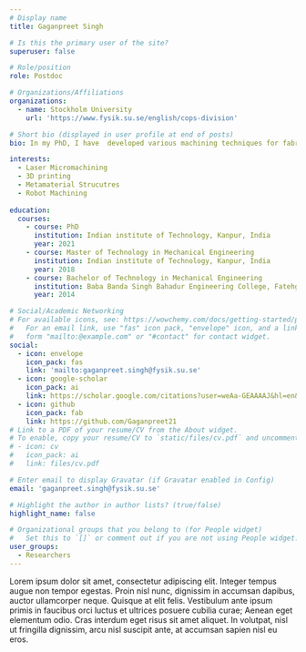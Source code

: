 ```yaml
---
# Display name
title: Gaganpreet Singh

# Is this the primary user of the site?
superuser: false

# Role/position
role: Postdoc

# Organizations/Affiliations
organizations:
  - name: Stockholm University
    url: 'https://www.fysik.su.se/english/cops-division'

# Short bio (displayed in user profile at end of posts)
bio: In my PhD, I have  developed various machining techniques for fabrication of large area metamaterial absorbers. Currently, as a Post Doctorate Researcher, I am working on manufacturing and characterization techniques for metamaterial millimeter wave absorbers. I am interested in developing/improving manufacturing techniques to realize real-life applications in the field of Applied Physics. 

interests:
  - Laser Micromachining 
  - 3D printing 
  - Metamaterial Strucutres
  - Robot Machining 
  
education:
  courses:
    - course: PhD 
      institution: Indian institute of Technology, Kanpur, India 
      year: 2021
    - course: Master of Technology in Mechanical Engineering
      institution: Indian institute of Technology, Kanpur, India 
      year: 2018
    - course: Bachelor of Technology in Mechanical Engineering
      institution: Baba Banda Singh Bahadur Engineering College, Fatehgarh Sahib
      year: 2014

# Social/Academic Networking
# For available icons, see: https://wowchemy.com/docs/getting-started/page-builder/#icons
#   For an email link, use "fas" icon pack, "envelope" icon, and a link in the
#   form "mailto:@example.com" or "#contact" for contact widget.
social:
  - icon: envelope
    icon_pack: fas
    link: 'mailto:gaganpreet.singh@fysik.su.se'
  - icon: google-scholar
    icon_pack: ai
    link: https://scholar.google.com/citations?user=weAa-GEAAAAJ&hl=en&oi=ao
  - icon: github
    icon_pack: fab
    link: https://github.com/Gaganpreet21
# Link to a PDF of your resume/CV from the About widget.
# To enable, copy your resume/CV to `static/files/cv.pdf` and uncomment the lines below.
# - icon: cv
#   icon_pack: ai
#   link: files/cv.pdf

# Enter email to display Gravatar (if Gravatar enabled in Config)
email: 'gaganpreet.singh@fysik.su.se'

# Highlight the author in author lists? (true/false)
highlight_name: false

# Organizational groups that you belong to (for People widget)
#   Set this to `[]` or comment out if you are not using People widget.
user_groups:
  - Researchers
---
```


Lorem ipsum dolor sit amet, consectetur adipiscing elit. Integer tempus augue non tempor egestas. Proin nisl nunc, dignissim in accumsan dapibus, auctor ullamcorper neque. Quisque at elit felis. Vestibulum ante ipsum primis in faucibus orci luctus et ultrices posuere cubilia curae; Aenean eget elementum odio. Cras interdum eget risus sit amet aliquet. In volutpat, nisl ut fringilla dignissim, arcu nisl suscipit ante, at accumsan sapien nisl eu eros.
